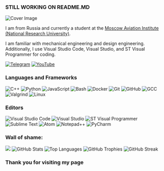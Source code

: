 
### STILL WORKING ON README.MD

<picture>
  <source media="(prefers-color-scheme: dark)" srcset="https://via.placeholder.com/800x200.png?text=real+slim+shady&bg=00000000">
  <img alt="Cover Image" src="https://via.placeholder.com/800x200.png?text=Why+are+you+using+LIGHT+MODE&bg=00000000">
</picture>

I am from Russia and currently a student at the [Moscow Aviation Institute (National Research University)](https://mai.ru/).

I am familiar with mechanical engineering and design engineering. Additionally, I use Visual Studio Code, Visual Studio, and ST Visual Programmer for coding.

[![Telegram](https://img.shields.io/badge/Telegram-2CA5E0?style=for-the-badge&logo=telegram&logoColor=white)](https://t.me/teabag_exe)
[![YouTube](https://img.shields.io/badge/YouTube-%23FF0000.svg?style=for-the-badge&logo=YouTube&logoColor=white)](https://www.youtube.com/@teabag_exe)

### Languages and Frameworks
![C++](https://img.shields.io/badge/c++-%2300599C.svg?style=for-the-badge&logo=c%2B%2B&logoColor=white)
![Python](https://img.shields.io/badge/python-%233776AB.svg?style=for-the-badge&logo=python&logoColor=white)
![JavaScript](https://img.shields.io/badge/javascript-%23F7DF1E.svg?style=for-the-badge&logo=javascript&logoColor=black)
![Bash](https://img.shields.io/badge/bash-%234EAA25.svg?style=for-the-badge&logo=gnu-bash&logoColor=white)
![Docker](https://img.shields.io/badge/docker-%230db7ed.svg?style=for-the-badge&logo=docker&logoColor=white)
![Git](https://img.shields.io/badge/git-%23F05033.svg?style=for-the-badge&logo=git&logoColor=white)
![GitHub](https://img.shields.io/badge/github-%23121011.svg?style=for-the-badge&logo=github&logoColor=white)
![GCC](https://img.shields.io/badge/GCC-%23F34B7D.svg?style=for-the-badge&logo=GCC&logoColor=white)
![Valgrind](https://img.shields.io/badge/Valgrind-%23000000.svg?style=for-the-badge&logo=Valgrind&logoColor=white)
![Linux](https://img.shields.io/badge/Linux-%23FCC624.svg?style=for-the-badge&logo=Linux&logoColor=black)

### Editors

![Visual Studio Code](https://img.shields.io/badge/Visual%20Studio%20Code-0078d7.svg?style=for-the-badge&logo=visual-studio-code&logoColor=white)
![Visual Studio](https://img.shields.io/badge/Visual%20Studio-5C2D91.svg?style=for-the-badge&logo=visual-studio&logoColor=white)
![ST Visual Programmer](https://img.shields.io/badge/ST%20Visual%20Programmer-03234B.svg?style=for-the-badge&logo=stmicroelectronics&logoColor=white)
![Sublime Text](https://img.shields.io/badge/Sublime%20Text-%23575757.svg?style=for-the-badge&logo=sublime-text&logoColor=white)
![Atom](https://img.shields.io/badge/Atom-%2366595C.svg?style=for-the-badge&logo=atom&logoColor=white)
![Notepad++](https://img.shields.io/badge/Notepad++-%2385C1E9.svg?style=for-the-badge&logo=notepad%2B%2B&logoColor=black)
![PyCharm](https://img.shields.io/badge/PyCharm-%23000000.svg?style=for-the-badge&logo=pycharm&logoColor=white)

<!--END_SECTION:waka-->
### Wall of shame:
<img src="https://komarev.com/ghpvc/?username=httpsTeabagexe&amp;style=flat-square">
<img alt="GitHub Stats" src="https://github-readme-stats.vercel.app/api?username=httpsTeabagexe&amp;show_icons=true&amp;theme=radical">
<img alt="Top Languages" src="https://github-readme-stats.vercel.app/api/top-langs/?username=httpsTeabagexe&amp;layout=compact&amp;theme=radical">
<img alt="GitHub Trophies" src="https://github-profile-trophy.vercel.app/?username=httpsTeabagexe&amp;theme=onedark">
<img alt="GitHub Streak" src="https://github-readme-streak-stats.herokuapp.com/?user=httpsTeabagexe&amp;theme=dark">

### Thank you for visiting my page
